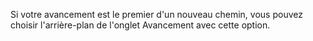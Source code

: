 Si votre avancement est le premier d'un nouveau chemin, vous pouvez choisir l'arrière-plan de l'onglet Avancement avec cette option.
